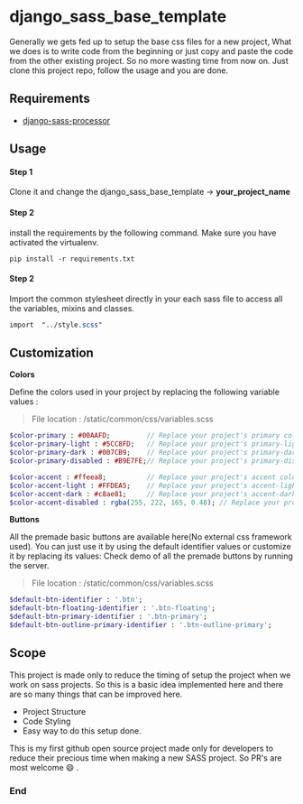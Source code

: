 # django_sass_base_template
Generally we gets fed up to setup the base css files for a new project, What we does is to write code from the beginning or just copy and paste the code from the other existing project.
So no more wasting time from now on. Just clone this project repo, follow the usage and you are done.

## Requirements
- [django-sass-processor](https://github.com/jrief/django-sass-processor "django-sass-processor")

## Usage

#### Step 1
Clone it and change the django_sass_base_template -> **your_project_name**

#### Step 2
install the requirements by the following command. Make sure you have activated the virtualenv.
```terminal
pip install -r requirements.txt
```

#### Step 2
Import the common stylesheet directly in your each sass file to access all the variables, mixins and classes.

```sass
import  "../style.scss"
```
## Customization
**Colors**

Define the colors used in your project by replacing the following variable values :
> File location : /static/common/css/variables.scss

```sass
$color-primary : #00AAFD;         // Replace your project's primary color
$color-primary-light : #5CC8FD;   // Replace your project's primary-light color
$color-primary-dark : #007CB9;    // Replace your project's primary-dark color
$color-primary-disabled : #B9E7FE;// Replace your project's primary-disabled color

$color-accent : #ffeea8;          // Replace your project's accent color
$color-accent-light : #FFDEA5;    // Replace your project's accent-light color
$color-accent-dark : #c8ae81;     // Replace your project's accent-dark color
$color-accent-disabled : rgba(255, 222, 165, 0.48); // Replace your project's accent-disabled color
```
**Buttons**

All the premade basic buttons are available here(No external css framework used). You can just use it by using the default identifier values or customize it by replacing its values:
Check demo of all the premade buttons by running the server.
> File location : /static/common/css/variables.scss

```sass
$default-btn-identifier : '.btn';
$default-btn-floating-identifier : '.btn-floating'; 
$default-btn-primary-identifier : '.btn-primary';
$default-btn-outline-primary-identifier : '.btn-outline-primary';
```
## Scope
This project is made only to reduce the timing of setup the project when we work on sass projects. So this is a basic idea implemented here and there are so many things that can be improved here.
- Project Structure
- Code Styling
- Easy way to do this setup done.

This is my first github open source project made only for developers to reduce their precious time when making a new SASS project.
So PR's are most welcome :smile: .

### End
